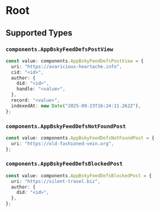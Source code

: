# Root


## Supported Types

### `components.AppBskyFeedDefsPostView`

```typescript
const value: components.AppBskyFeedDefsPostView = {
  uri: "https://avaricious-heartache.info",
  cid: "<id>",
  author: {
    did: "<id>",
    handle: "<value>",
  },
  record: "<value>",
  indexedAt: new Date("2025-09-23T16:24:11.262Z"),
};
```

### `components.AppBskyFeedDefsNotFoundPost`

```typescript
const value: components.AppBskyFeedDefsNotFoundPost = {
  uri: "https://old-fashioned-vein.org",
};
```

### `components.AppBskyFeedDefsBlockedPost`

```typescript
const value: components.AppBskyFeedDefsBlockedPost = {
  uri: "https://silent-travel.biz",
  author: {
    did: "<id>",
  },
};
```

